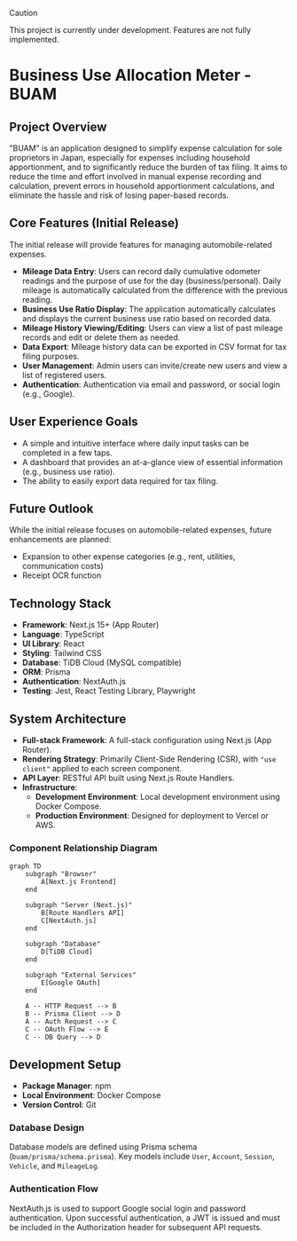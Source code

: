 > [!CAUTION]
> This project is currently under development. Features are not fully implemented.

# Business Use Allocation Meter - BUAM

## Project Overview

"BUAM" is an application designed to simplify expense calculation for sole proprietors in Japan, especially for expenses including household apportionment, and to significantly reduce the burden of tax filing. It aims to reduce the time and effort involved in manual expense recording and calculation, prevent errors in household apportionment calculations, and eliminate the hassle and risk of losing paper-based records.

## Core Features (Initial Release)

The initial release will provide features for managing automobile-related expenses.

-   **Mileage Data Entry**: Users can record daily cumulative odometer readings and the purpose of use for the day (business/personal). Daily mileage is automatically calculated from the difference with the previous reading.
-   **Business Use Ratio Display**: The application automatically calculates and displays the current business use ratio based on recorded data.
-   **Mileage History Viewing/Editing**: Users can view a list of past mileage records and edit or delete them as needed.
-   **Data Export**: Mileage history data can be exported in CSV format for tax filing purposes.
-   **User Management**: Admin users can invite/create new users and view a list of registered users.
-   **Authentication**: Authentication via email and password, or social login (e.g., Google).

## User Experience Goals

-   A simple and intuitive interface where daily input tasks can be completed in a few taps.
-   A dashboard that provides an at-a-glance view of essential information (e.g., business use ratio).
-   The ability to easily export data required for tax filing.

## Future Outlook

While the initial release focuses on automobile-related expenses, future enhancements are planned:

-   Expansion to other expense categories (e.g., rent, utilities, communication costs)
-   Receipt OCR function

## Technology Stack

-   **Framework**: Next.js 15+ (App Router)
-   **Language**: TypeScript
-   **UI Library**: React
-   **Styling**: Tailwind CSS
-   **Database**: TiDB Cloud (MySQL compatible)
-   **ORM**: Prisma
-   **Authentication**: NextAuth.js
-   **Testing**: Jest, React Testing Library, Playwright

## System Architecture

-   **Full-stack Framework**: A full-stack configuration using Next.js (App Router).
-   **Rendering Strategy**: Primarily Client-Side Rendering (CSR), with `"use client"` applied to each screen component.
-   **API Layer**: RESTful API built using Next.js Route Handlers.
-   **Infrastructure**:
    -   **Development Environment**: Local development environment using Docker Compose.
    -   **Production Environment**: Designed for deployment to Vercel or AWS.

### Component Relationship Diagram

```mermaid
graph TD
    subgraph "Browser"
        A[Next.js Frontend]
    end

    subgraph "Server (Next.js)"
        B[Route Handlers API]
        C[NextAuth.js]
    end

    subgraph "Database"
        D[TiDB Cloud]
    end

    subgraph "External Services"
        E[Google OAuth]
    end

    A -- HTTP Request --> B
    B -- Prisma Client --> D
    A -- Auth Request --> C
    C -- OAuth Flow --> E
    C -- DB Query --> D
```

## Development Setup

-   **Package Manager**: npm
-   **Local Environment**: Docker Compose
-   **Version Control**: Git

### Database Design

Database models are defined using Prisma schema (`buam/prisma/schema.prisma`). Key models include `User`, `Account`, `Session`, `Vehicle`, and `MileageLog`.

### Authentication Flow

NextAuth.js is used to support Google social login and password authentication. Upon successful authentication, a JWT is issued and must be included in the Authorization header for subsequent API requests.
